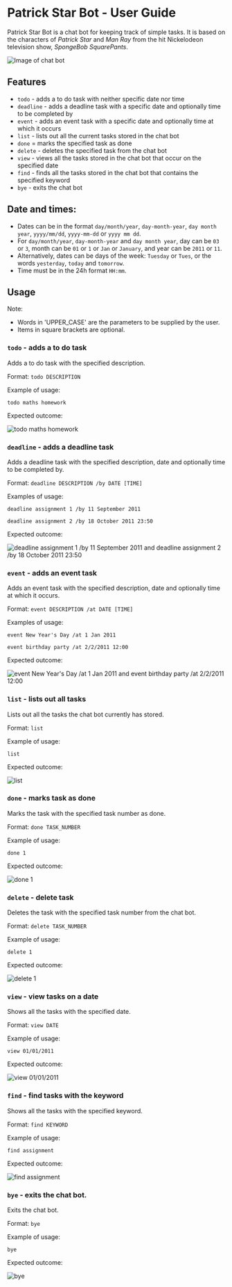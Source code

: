 # Patrick Star Bot - User Guide

Patrick Star Bot is a chat bot for keeping track of simple tasks. It is based on the characters of *Patrick Star* and *Man Ray* from the hit Nickelodeon television show, *SpongeBob SquarePants*.

![Image of chat bot](./Ui.png)

## Features 
* `todo` - adds a to do task with neither specific date nor time
* `deadline` - adds a deadline task with a specific date and optionally time to be completed by
* `event` - adds an event task with a specific date and optionally time at which it occurs
* `list` - lists out all the current tasks stored in the chat bot
* `done` = marks the specified task as done
* `delete` - deletes the specified task from the chat bot
* `view` - views all the tasks stored in the chat bot that occur on the specified date
* `find` - finds all the tasks stored in the chat bot that contains the specified keyword
* `bye` - exits the chat bot

## Date and times:
* Dates can be in the format `day/month/year`, `day-month-year`, `day month year`, `yyyy/mm/dd`, `yyyy-mm-dd` or `yyyy mm dd`.
* For `day/month/year`, `day-month-year` and `day month year`, day can be `03` or `3`, month can be `01` or `1` or `Jan` or `January`, and year can be `2011` or `11`.
* Alternatively, dates can be days of the week: `Tuesday` or `Tues`, or the words `yesterday`, `today` and `tomorrow`. 
* Time must be in the 24h format `HH:mm`.

## Usage
Note: 
* Words in 'UPPER_CASE' are the parameters to be supplied by the user.
* Items in square brackets are optional.

### `todo` - adds a to do task

Adds a to do task with the specified description. 

Format: `todo DESCRIPTION`

Example of usage: 

`todo maths homework`

Expected outcome:

![todo maths homework](./images/todoExample.png)


### `deadline` - adds a deadline task

Adds a deadline task with the specified description, date and optionally time to be completed by.

Format: `deadline DESCRIPTION /by DATE [TIME]`

Examples of usage: 

`deadline assignment 1 /by 11 September 2011`

`deadline assignment 2 /by 18 October 2011 23:50`

Expected outcome:

![deadline assignment 1 /by 11 September 2011 and deadline assignment 2 /by 18 October 2011 23:50](./images/deadlineExample.png)


### `event` - adds an event task

Adds an event task with the specified description, date and optionally time at which it occurs.

Format: `event DESCRIPTION /at DATE [TIME]`

Examples of usage: 

`event New Year's Day /at 1 Jan 2011`

`event birthday party /at 2/2/2011 12:00`

Expected outcome:

![event New Year's Day /at 1 Jan 2011 and event birthday party /at 2/2/2011 12:00](./images/eventExample.png)


### `list` - lists out all tasks

Lists out all the tasks the chat bot currently has stored. 

Format: `list`

Example of usage:

`list`

Expected outcome:

![list](./images/listExample.png)


### `done` - marks task as done

Marks the task with the specified task number as done.

Format: `done TASK_NUMBER`

Example of usage:

`done 1`

Expected outcome:

![done 1](./images/doneExample.png)


### `delete` - delete task

Deletes the task with the specified task number from the chat bot.

Format: `delete TASK_NUMBER`

Example of usage:

`delete 1`

Expected outcome:

![delete 1](./images/deleteExample.png)


### `view` - view tasks on a date

Shows all the tasks with the specified date.

Format: `view DATE`

Example of usage: 

`view 01/01/2011`

Expected outcome:

![view 01/01/2011](./images/viewExample.png)


### `find` - find tasks with the keyword

Shows all the tasks with the specified keyword.

Format: `find KEYWORD`

Example of usage:

`find assignment`

Expected outcome:

![find assignment](./images/findExample.png)


### `bye` - exits the chat bot.

Exits the chat bot.

Format: `bye`

Example of usage:

`bye`

Expected outcome:

![bye](./images/byeExample.png)
